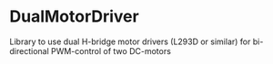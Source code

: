 # DualMotorDriver
Library to use dual H-bridge motor drivers (L293D or similar) for bi-directional PWM-control of two DC-motors 
